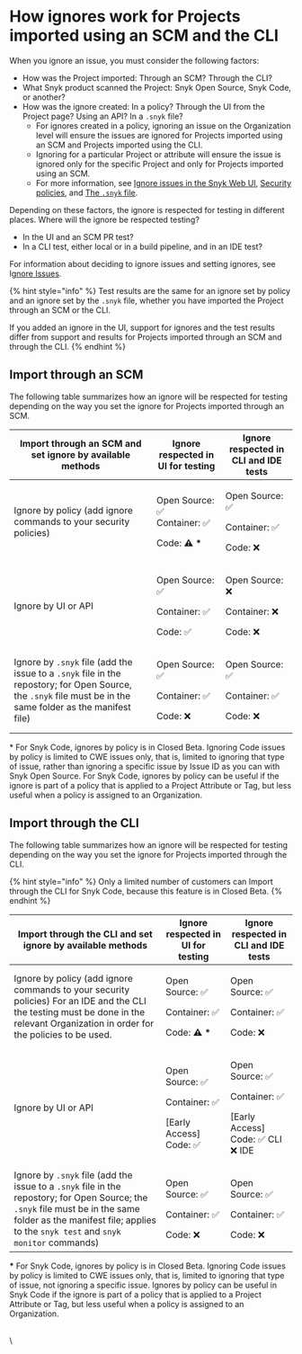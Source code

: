 # How ignores work for Projects imported using an SCM and the CLI

When you ignore an issue, you must consider the following factors:

* How was the Project imported: Through an SCM? Through the CLI?
* What Snyk product scanned the Project: Snyk Open Source, Snyk Code, or another?
* How was the ignore created: In a policy? Through the UI from the Project page? Using an API? In a  `.snyk` file?
  * For ignores created in a policy, ignoring an issue on the Organization level will ensure the issues are ignored for Projects imported using an SCM and Projects imported using the CLI.
  * Ignoring for a particular Project or attribute will ensure the issue is ignored only for the specific Project and only for Projects imported using an SCM.
  * For more information, see [Ignore issues in the Snyk Web UI](./#ignore-issues-in-the-snyk-web-ui), [Security policies](../../policies/security-policies/), and [The `.snyk` file](../../policies/the-.snyk-file.md).

Depending on these factors, the ignore is respected for testing in different places. Where will the ignore be respected testing?

* In the UI and an SCM PR test?
* In a CLI test, either local or in a build pipeline, and in an IDE test?

For information about deciding to ignore issues and setting ignores, see I[gnore Issues](./).

{% hint style="info" %}
Test results are the same for an ignore set by policy and an ignore set by the `.snyk` file, whether you have imported the Project through an SCM or the CLI.

If you added an ignore in the UI, support for ignores and the test results differ from support and results for Projects imported through an SCM and through the CLI.
{% endhint %}

## Import through an SCM

The following table summarizes how an ignore will be respected for testing depending on the way you set the ignore for Projects imported through an SCM.

| **Import through an SCM and set ignore by available methods**                                                                                                | **Ignore respected in UI for testing**                                  | **Ignore respected in CLI and IDE tests**              |
| ------------------------------------------------------------------------------------------------------------------------------------------------------------ | ----------------------------------------------------------------------- | ------------------------------------------------------ |
| Ignore by policy (add ignore commands to your security policies)                                                                                             | <p>Open Source: ✅<br>Container: ✅</p><p>Code: <strong>⚠️ *</strong></p> | <p>Open Source: ✅</p><p>Container: ✅</p><p>Code: ❌</p> |
| Ignore by UI or API                                                                                                                                          | <p>Open Source: ✅</p><p>Container: ✅</p><p>Code: ✅</p>                  | <p>Open Source: ❌</p><p>Container: ❌</p><p>Code: ❌</p> |
| Ignore by `.snyk` file (add the issue to a `.snyk` file in the repostory; for Open Source, the `.snyk` file must be in the same folder as the manifest file) | <p>Open Source: ✅</p><p>Container: ✅</p><p>Code: ❌</p>                  | <p>Open Source: ✅</p><p>Container: ✅</p><p>Code: ❌</p> |

\* For Snyk Code, ignores by policy is in Closed Beta. Ignoring Code issues by policy is limited to CWE issues only, that is, limited to ignoring that type of issue, rather than ignoring a specific issue by Issue ID as you can with Snyk Open Source. For Snyk Code, ignores by policy can be useful if the ignore is part of a policy that is applied to a Project Attribute or Tag, but less useful when a policy is assigned to an Organization.

## Import through the CLI

The following table summarizes how an ignore will be respected for testing depending on the way you set the ignore for Projects imported through the CLI.

{% hint style="info" %}
Only a limited number of customers can Import through the CLI for Snyk Code, because this feature is in Closed Beta.
{% endhint %}

| **Import through the CLI and set ignore by available methods**                                                                                                                                                       | **Ignore respected in UI for testing**                                     | **Ignore respected in CLI and IDE tests**                                           |
| -------------------------------------------------------------------------------------------------------------------------------------------------------------------------------------------------------------------- | -------------------------------------------------------------------------- | ----------------------------------------------------------------------------------- |
| Ignore by policy (add ignore commands to your security policies) For an IDE and the CLI the testing must be done in the relevant Organization in order for the policies to be used.                                  | <p>Open Source: ✅</p><p>Container: ✅</p><p>Code: <strong>⚠️ *</strong></p> | <p>Open Source: ✅</p><p>Container: ✅</p><p>Code: ❌</p>                              |
| Ignore by UI or API                                                                                                                                                                                                  | <p>Open Source: ✅</p><p>Container: ✅</p><p>[Early Access] Code: ✅</p>      | <p>Open Source: ✅</p><p>Container: ✅</p><p>[Early Access] Code: ✅ CLI    ❌ IDE </p> |
| Ignore by `.snyk` file (add the issue to a `.snyk` file in the repostory; for Open Source; the `.snyk` file must be in the same folder as the manifest file; applies to the `snyk test` and `snyk monitor` commands) | <p>Open Source: ✅</p><p>Container: ✅</p><p>Code: ❌</p>                     | <p>Open Source: ✅</p><p>Container: ✅</p><p>Code: ❌</p>                              |

**\*** For Snyk Code, ignores by policy is in Closed Beta. Ignoring Code issues by policy is limited to CWE issues only, that is, limited to ignoring that type of issue, not ignoring a specific issue. Ignores by policy can be useful in Snyk Code if the ignore is part of a policy that is applied to a Project Attribute or Tag, but less useful when a policy is assigned to an Organization.

\
\
